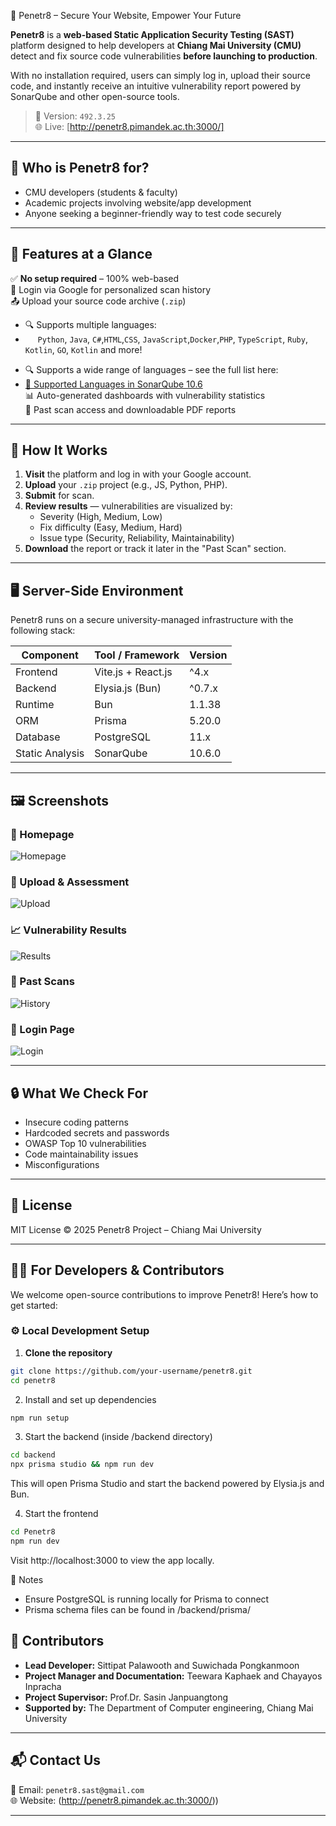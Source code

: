 🔐 Penetr8 – Secure Your Website, Empower Your Future

**Penetr8** is a **web-based Static Application Security Testing (SAST)** platform designed to help developers at **Chiang Mai University (CMU)** detect and fix source code vulnerabilities **before launching to production**.

With no installation required, users can simply log in, upload their source code, and instantly receive an intuitive vulnerability report powered by SonarQube and other open-source tools.

> 📍 Version: `492.3.25`  
> 🌐 Live: [http://penetr8.pimandek.ac.th:3000/]
---

## 🎯 Who is Penetr8 for?

- CMU developers (students & faculty) 
- Academic projects involving website/app development
- Anyone seeking a beginner-friendly way to test code securely

---

## 🚀 Features at a Glance

✅ **No setup required** – 100% web-based  
🔐 Login via Google for personalized scan history  
📤 Upload your source code archive (`.zip`)  
- 🔍 Supports multiple languages:  
- &nbsp;&nbsp;&nbsp;&nbsp; `Python`, `Java`, `C#`,`HTML`,`CSS`, `JavaScript`,`Docker`,`PHP`, `TypeScript`, `Ruby`, `Kotlin`, `GO`, `Kotlin` and more!
+ 🔍 Supports a wide range of languages – see the full list here:  
+ [📘 Supported Languages in SonarQube 10.6](https://docs.sonarsource.com/sonarqube-server/10.6/analyzing-source-code/languages/overview/)  
📊 Auto-generated dashboards with vulnerability statistics  
📄 Past scan access and downloadable PDF reports

---

## 🧪 How It Works

1. **Visit** the platform and log in with your Google account.
2. **Upload** your `.zip` project (e.g., JS, Python, PHP).
3. **Submit** for scan.
4. **Review results** — vulnerabilities are visualized by:
   - Severity (High, Medium, Low)
   - Fix difficulty (Easy, Medium, Hard)
   - Issue type (Security, Reliability, Maintainability)
5. **Download** the report or track it later in the "Past Scan" section.

---

## 🖥️ Server-Side Environment

Penetr8 runs on a secure university-managed infrastructure with the following stack:

| Component         | Tool / Framework     | Version        |
|------------------ |----------------------|----------------|
| Frontend          | Vite.js + React.js   | ^4.x           |
| Backend           | Elysia.js (Bun)      | ^0.7.x         |
| Runtime           | Bun                  | 1.1.38         |
| ORM               | Prisma               | 5.20.0         |
| Database          | PostgreSQL           | 11.x           |
| Static Analysis   | SonarQube            | 10.6.0         |

---

## 🖼️ Screenshots

### 📌 Homepage  
![Homepage](./screenshots/home.png)

### 📂 Upload & Assessment  
![Upload](./screenshots/upload.png)

### 📈 Vulnerability Results  
![Results](./screenshots/results.png)

### 📜 Past Scans  
![History](./screenshots/history.png)

### 🔐 Login Page  
![Login](./screenshots/Login.png)

---

## 🔒 What We Check For

- Insecure coding patterns
- Hardcoded secrets and passwords
- OWASP Top 10 vulnerabilities
- Code maintainability issues
- Misconfigurations

---

## 📄 License

MIT License © 2025 Penetr8 Project – Chiang Mai University

---

## 🧑‍💻 For Developers & Contributors

We welcome open-source contributions to improve Penetr8! Here’s how to get started:

### ⚙️ Local Development Setup

1. **Clone the repository**
```bash
git clone https://github.com/your-username/penetr8.git
cd penetr8
````

2. Install and set up dependencies
```bash
npm run setup
```

3. Start the backend (inside /backend directory)
```bash
cd backend
npx prisma studio && npm run dev
```
This will open Prisma Studio and start the backend powered by Elysia.js and Bun.

4. Start the frontend
```bash
cd Penetr8
npm run dev
```
Visit http://localhost:3000 to view the app locally.

📝 Notes
  - Ensure PostgreSQL is running locally for Prisma to connect
  - Prisma schema files can be found in /backend/prisma/
  
## 🤝 Contributors

- **Lead Developer:** Sittipat Palawooth and Suwichada Pongkanmoon
- **Project Manager and Documentation:** Teewara Kaphaek and Chayayos Inpracha 
- **Project Supervisor:** Prof.Dr. Sasin Janpuangtong
- **Supported by:** The Department of Computer engineering, Chiang Mai University

---

## 📬 Contact Us

📧 Email: `penetr8.sast@gmail.com`  
🌐 Website: (http://penetr8.pimandek.ac.th:3000/))

---


